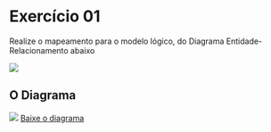 <h1> Exercício 01 </h1>
<p>
  Realize o mapeamento para o modelo lógico, do Diagrama Entidade-Relacionamento abaixo
</p>
<img src = "https://user-images.githubusercontent.com/59178745/200614738-7fde8191-780c-4818-bcdd-d178f2613a90.jpeg">
<h2> O Diagrama </h2>
<img src = "https://user-images.githubusercontent.com/59178745/200613364-4c02d624-fff4-4307-9dfc-30673b338790.png">
<a href = "https://github.com/josec-junior/UEPB/blob/main/BancoDeDadosI_2022.2/Exercicios/ModeloL%C3%B3gico/Exerc%C3%ADcio01/Exerc%C3%ADcio01_Empresa.brM3"> Baixe o diagrama </a>
